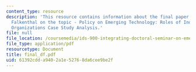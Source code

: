 ```yaml
---
content_type: resource
description: 'This resource contains information about the final paper by Dietrich
  Falkenthal on the topic - Policy on Emerging Technology: Roles of Individuals and
  Organizations Case Study Analysis.'
file: null
file_location: /coursemedia/ids-900-integrating-doctoral-seminar-on-emerging-technologies-fall-2005/61392cdda9402a1e52768da6cee9be2f_final_df.pdf
file_type: application/pdf
resourcetype: Document
title: final_df.pdf
uid: 61392cdd-a940-2a1e-5276-8da6cee9be2f
---
```

